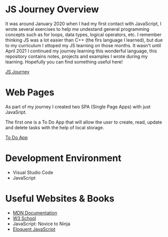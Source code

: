 # JS Journey Overview

It was around January 2020 when I had my first contact with JavaScript, I wrote several exercises to help me undestand general programming concepts
such as for loops, data types, logical operators, etc. I remember thinking JS was a lot easier than C++ (the firs language I learned), but 
due to my curriculum I sttoped my JS learning on those months. It wasn't until April 2021 I continued my journey learning this wonderful language, this
repository contains notes, projects and examples I wrote during my learning. Hopefully you can find something useful here!

[JS Journey](https://lea19019.github.io/JS-Journey/)

# Web Pages

As part of my journey I created two SPA (Single Page Apps) with just JavaSript.

The first one is a To Do App that will allow the user to create, read, update and delete tasks with the help of local storage.

[To Do App](https://lea19019.github.io/JS-Journey/TodoApp/)

# Development Environment

* Visual Studio Code
* JavaScript

# Useful Websites & Books

* [MDN Documentation](https://developer.mozilla.org/en-US/docs/Web/JavaScript)
* [W3 School](https://www.w3schools.com/js/DEFAULT.asp)
* JavaScript: Novice to Ninja
* [Eloquent JavaScript](http://eloquentjavascript.net/index.html)
